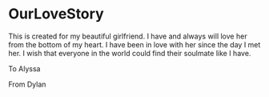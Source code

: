 # OurLoveStory

This is created for my beautiful girlfriend. I have and always will love her from the bottom of my heart. I have been in love with her since the day I met her. I wish that everyone in the world could find their soulmate like I have.

To Alyssa

From Dylan
